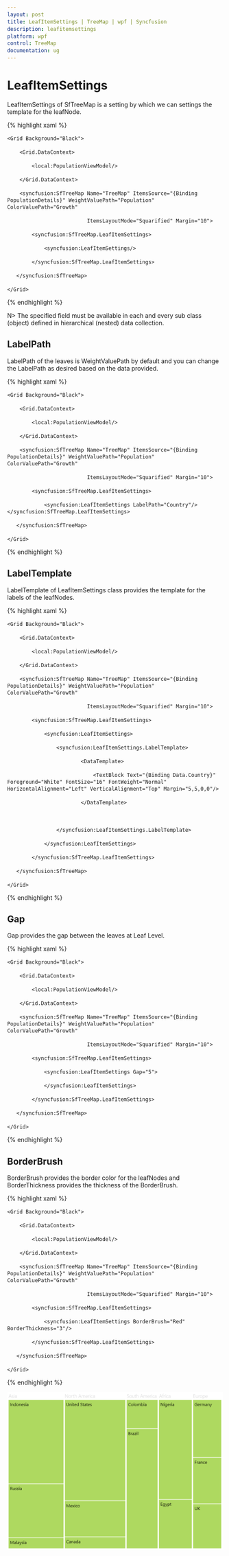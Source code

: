 ```yaml
---
layout: post
title: LeafItemSettings | TreeMap | wpf | Syncfusion
description: leafitemsettings
platform: wpf
control: TreeMap
documentation: ug
---
```


# LeafItemSettings

LeafItemSettings of SfTreeMap is a setting by which we can settings the template for the leafNode.


{% highlight xaml %}



    <Grid Background="Black">

        <Grid.DataContext>

            <local:PopulationViewModel/>

        </Grid.DataContext>

        <syncfusion:SfTreeMap Name="TreeMap" ItemsSource="{Binding PopulationDetails}" WeightValuePath="Population" ColorValuePath="Growth"

                              ItemsLayoutMode="Squarified" Margin="10">

            <syncfusion:SfTreeMap.LeafItemSettings>

                <syncfusion:LeafItemSettings/>

            </syncfusion:SfTreeMap.LeafItemSettings>

       </syncfusion:SfTreeMap>

    </Grid> 

{% endhighlight %}



N> The specified field must be available in each and every sub class (object) defined in hierarchical (nested) data collection.



## LabelPath

LabelPath of the leaves is WeightValuePath by default and you can change the LabelPath as desired based on the data provided.


{% highlight xaml %}



    <Grid Background="Black">

        <Grid.DataContext>

            <local:PopulationViewModel/>

        </Grid.DataContext>

        <syncfusion:SfTreeMap Name="TreeMap" ItemsSource="{Binding PopulationDetails}" WeightValuePath="Population" ColorValuePath="Growth"

                              ItemsLayoutMode="Squarified" Margin="10">

            <syncfusion:SfTreeMap.LeafItemSettings>

                <syncfusion:LeafItemSettings LabelPath="Country"/>                                                                                      </syncfusion:SfTreeMap.LeafItemSettings>

       </syncfusion:SfTreeMap>

    </Grid> 
{% endhighlight %}


## LabelTemplate

LabelTemplate of LeafItemSettings class provides the template for the labels of the leafNodes.


{% highlight xaml %}



    <Grid Background="Black">

        <Grid.DataContext>

            <local:PopulationViewModel/>

        </Grid.DataContext>

        <syncfusion:SfTreeMap Name="TreeMap" ItemsSource="{Binding PopulationDetails}" WeightValuePath="Population" ColorValuePath="Growth"

                              ItemsLayoutMode="Squarified" Margin="10">

            <syncfusion:SfTreeMap.LeafItemSettings>

                <syncfusion:LeafItemSettings>

                    <syncfusion:LeafItemSettings.LabelTemplate>

                            <DataTemplate>

                                <TextBlock Text="{Binding Data.Country}" Foreground="White" FontSize="16" FontWeight="Normal" HorizontalAlignment="Left" VerticalAlignment="Top" Margin="5,5,0,0"/>

                            </DataTemplate>



                    </syncfusion:LeafItemSettings.LabelTemplate>

                </syncfusion:LeafItemSettings>

            </syncfusion:SfTreeMap.LeafItemSettings>

       </syncfusion:SfTreeMap>

    </Grid> 
{% endhighlight %}


## Gap

Gap provides the gap between the leaves at Leaf Level.


{% highlight xaml %}



    <Grid Background="Black">

        <Grid.DataContext>

            <local:PopulationViewModel/>

        </Grid.DataContext>

        <syncfusion:SfTreeMap Name="TreeMap" ItemsSource="{Binding PopulationDetails}" WeightValuePath="Population" ColorValuePath="Growth"

                              ItemsLayoutMode="Squarified" Margin="10">

            <syncfusion:SfTreeMap.LeafItemSettings>

                <syncfusion:LeafItemSettings Gap="5">

                </syncfusion:LeafItemSettings>

            </syncfusion:SfTreeMap.LeafItemSettings>

       </syncfusion:SfTreeMap>

    </Grid> 
{% endhighlight %}


## BorderBrush

BorderBrush provides the border color for the leafNodes and BorderThickness provides the thickness of the BorderBrush.


{% highlight xaml %}



    <Grid Background="Black">

        <Grid.DataContext>

            <local:PopulationViewModel/>

        </Grid.DataContext>

        <syncfusion:SfTreeMap Name="TreeMap" ItemsSource="{Binding PopulationDetails}" WeightValuePath="Population" ColorValuePath="Growth"

                              ItemsLayoutMode="Squarified" Margin="10">

            <syncfusion:SfTreeMap.LeafItemSettings>

                <syncfusion:LeafItemSettings BorderBrush="Red" BorderThickness="3"/>  

            </syncfusion:SfTreeMap.LeafItemSettings>

       </syncfusion:SfTreeMap>

    </Grid> 
{% endhighlight %}




![](LeafItemSettings_images/LeafItemSettings_img1.png)



